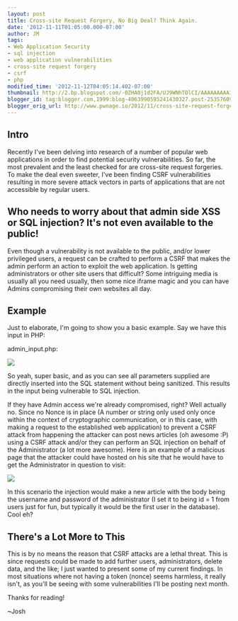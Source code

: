 ```yaml
---
layout: post
title: Cross-site Request Forgery, No Big Deal? Think Again.
date: '2012-11-11T01:05:00.000-07:00'
author: JM
tags:
- Web Application Security
- sql injection
- web application vulnerabilities
- cross-site request forgery
- csrf
- php
modified_time: '2012-11-12T04:05:14.402-07:00'
thumbnail: http://2.bp.blogspot.com/-0ZHA0j1d2FA/UJ9WNhTOlCI/AAAAAAAAAIU/OxmfYbw84jU/s72-c/Screen+Shot+2012-11-11+at+5.38.56+PM.png
blogger_id: tag:blogger.com,1999:blog-4063990595241430327.post-2535760905601246684
blogger_orig_url: http://www.pwnage.io/2012/11/cross-site-request-forgery-no-big-deal.html
---
```


  

## Intro

Recently I've been delving into research of a number of popular web applications in order to find potential security vulnerabilities. So far, the most prevalent and the least checked for are cross-site request forgeries. To make the deal even sweeter, I've been finding CSRF vulnerabilities resulting in more severe attack vectors in parts of applications that are not accessible by regular users. 

## Who needs to worry about that admin side XSS or SQL injection? It's not even available to the public!

Even though a vulnerability is not available to the public, and/or lower privileged users, a request can be crafted to perform a CSRF that makes the admin perform an action to exploit the web application. Is getting administrators or other site users that difficult? Some intriguing media is usually all you need usually, then some nice iframe magic and you can have Admins compromising their own websites all day.

## Example

Just to elaborate, I'm going to show you a basic example. Say we have this input in PHP:

admin_input.php:

[![](http://2.bp.blogspot.com/-0ZHA0j1d2FA/UJ9WNhTOlCI/AAAAAAAAAIU/OxmfYbw84jU/s640/Screen+Shot+2012-11-11+at+5.38.56+PM.png)](http://2.bp.blogspot.com/-0ZHA0j1d2FA/UJ9WNhTOlCI/AAAAAAAAAIU/OxmfYbw84jU/s1600/Screen+Shot+2012-11-11+at+5.38.56+PM.png)

So yeah, super basic, and as you can see all parameters supplied are directly inserted into the SQL statement without being sanitized. This results in the input being vulnerable to SQL injection.

If they have Admin access we're already compromised, right? Well actually no. Since no Nonce is in place (A number or string only used only once within the context of cryptographic communication, or in this case, with making a request to the established web application) to prevent a CSRF attack from happening the attacker can post news articles (oh awesome :P) using a CSRF attack and/or they can perform an SQL injection on behalf of the Administrator (a lot more awesome). Here is an example of a malicious page that the attacker could have hosted on his site that he would have to get the Administrator in question to visit:

[![](http://3.bp.blogspot.com/-g5d4AJ-5Gq0/UJ9adeXbYNI/AAAAAAAAAIk/IQGBMTQGvKs/s640/Screen+Shot+2012-11-11+at+5.56.58+PM.png)](http://3.bp.blogspot.com/-g5d4AJ-5Gq0/UJ9adeXbYNI/AAAAAAAAAIk/IQGBMTQGvKs/s1600/Screen+Shot+2012-11-11+at+5.56.58+PM.png)

In this scenario the injection would make a new article with the body being the username and password of the administrator (I set it to being id = 1 from users just for fun, but typically it would be the first user in the database). Cool eh?

## There's a Lot More to This

This is by no means the reason that CSRF attacks are a lethal threat. This is since requests could be made to add further users, administrators, delete data, and the like; I just wanted to present some of my current findings. In most situations where not having a token (nonce) seems harmless, it really isn't, as you'll be seeing with some vulnerabilities I'll be posting next month.

Thanks for reading!

~Josh
